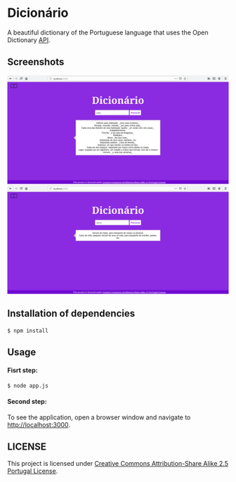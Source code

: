 # Dicionário

A beautiful dictionary of the Portuguese language that uses the Open Dictionary [API](http://dicionario-aberto.net/estaticos/api.html).

## Screenshots

<img src="images/dicionario.png" alt="dicionario">
<img src="images/dicionario2.png" alt="dicionario">

## Installation of dependencies

```
$ npm install
```

## Usage

#### Fisrt step:

```
$ node app.js
```

#### Second step:

To see the application, open a browser window and navigate to [http://localhost:3000](http://localhost:3000).

## LICENSE

This project is licensed under [Creative Commons Attribution-Share Alike 2.5 Portugal License](http://creativecommons.org/licenses/by-sa/2.5/pt/).